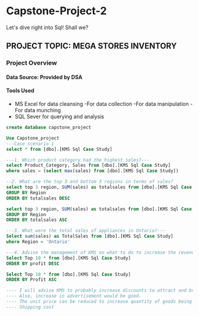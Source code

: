 # Capstone-Project-2
Let's dive right into Sql! Shall we?

## PROJECT TOPIC: MEGA STORES INVENTORY
### Project Overview 



#### Data Source: Provided by DSA
#### Tools Used 
 - MS Excel for data cleansing
    -For data collection
    -For data manipulation
    -For data munching
 - SQL Sever for querying and analysis
   
```  SQL QUERY
create database capstone_project

Use Capstone_project 
---Case scenario 1
select * from [dbo].[KMS Sql Case Study]

---1. Which product category had the highest sales?---
select Product_Category, Sales from [dbo].[KMS Sql Case Study]
where sales = (select max(sales) from [dbo].[KMS Sql Case Study])

--2. What are the top 3 and bottom 3 regions in terms of sales?
select top 3 region, SUM(sales) as totalsales from [dbo].[KMS Sql Case Study]
GROUP BY Region 
ORDER BY totalsales DESC

select top 3 region, SUM(sales) as totalsales from [dbo].[KMS Sql Case Study]
GROUP BY Region
ORDER BY totalsales ASC

---3. What were the total sales of appliances in Ontario?---
Select sum(sales) as TotalSales from [dbo].[KMS Sql Case Study]
where Region = 'Ontario'

---4. Advise the management of KMS on what to do to increase the revenue from the bottom 10 customers?--
Select Top 10 * from [dbo].[KMS Sql Case Study]
ORDER BY profit DESC

Select Top 10 * from [dbo].[KMS Sql Case Study]
ORDER BY Profit ASC 

---- I will advise KMS to probably increase discounts to attract and bring more customers in. 
---- Also, increase in advertisement would be good.
---- The unit price can be reduced to increase quantity of goods being bought.
---- Shipping cost


